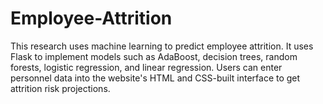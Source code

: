 # Employee-Attrition
This research uses machine learning to predict employee attrition. It uses Flask to implement models such as AdaBoost, decision trees, random forests, logistic regression, and linear regression. Users can enter personnel data into the website's HTML and CSS-built interface to get attrition risk projections.
